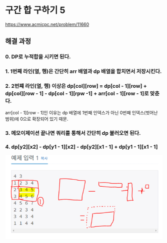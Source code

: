 # 구간 합 구하기 5
https://www.acmicpc.net/problem/11660
## 해결 과정
### 0. DP로 누적합을 시키면 된다.
### 1. 1번째 라인(열, 행)은 간단히 arr 배열과 dp 배열을 합치면서 저장시킨다.
### 2. 2번쨰 라인(열, 행) 이상은 dp[col][row] = dp[col - 1][row] + dp[col][row - 1] - dp[col - 1][rpw -1] + arr[col - 1][row - 1]로 맞춘다.
arr[col - 1][row - 1]인 이유는 dp 배열에 1번째 인덱스가 아닌 0번째 인덱스(벗어난 범위)에 0으로 확장되어 있기 때문.    
### 3. 메모이제이션 끝나면 쿼리를 통해서 간단히 dp 불러오면 된다.
### 4. dp[y2][x2] - dp[y1 - 1][x2] - dp[y2][x1 - 1] + dp[y1 - 1][x1 - 1]

![Image](snap.PNG)
